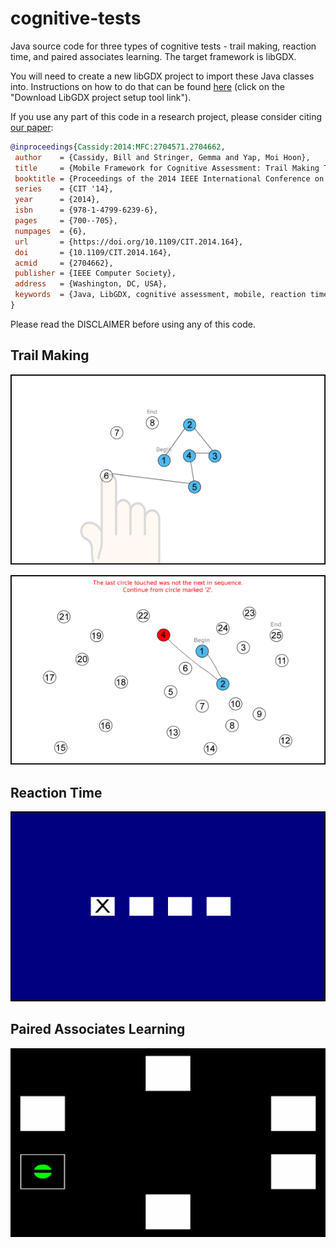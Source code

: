 # cognitive-tests
Java source code for three types of cognitive tests - trail making,
reaction time, and paired associates learning. The target framework is libGDX.

You will need to create a new libGDX project to import these Java
classes into. Instructions on how to do that can be found [here](https://libgdx.badlogicgames.com/documentation/gettingstarted/Creating%20Projects.html) (click on
the "Download LibGDX project setup tool link").

If you use any part of this code in a research project, please consider citing [our paper](https://www.researchgate.net/publication/295106328_Mobile_Framework_for_Cognitive_Assessment_Trail_Making_Test_and_Reaction_Time_Test):

```BibTex
@inproceedings{Cassidy:2014:MFC:2704571.2704662,
 author    = {Cassidy, Bill and Stringer, Gemma and Yap, Moi Hoon},
 title     = {Mobile Framework for Cognitive Assessment: Trail Making Test and Reaction Time Test},
 booktitle = {Proceedings of the 2014 IEEE International Conference on Computer and Information Technology},
 series    = {CIT '14},
 year      = {2014},
 isbn      = {978-1-4799-6239-6},
 pages     = {700--705},
 numpages  = {6},
 url       = {https://doi.org/10.1109/CIT.2014.164},
 doi       = {10.1109/CIT.2014.164},
 acmid     = {2704662},
 publisher = {IEEE Computer Society},
 address   = {Washington, DC, USA},
 keywords  = {Java, LibGDX, cognitive assessment, mobile, reaction time, trail making},
} 
```

Please read the DISCLAIMER before using any of this code.

## Trail Making

![trail making picture 1](https://github.com/bc-bytes/cognitive-tests/blob/master/screenshots/tm1.png "trail making picture 1")

![trail making picture 2](https://github.com/bc-bytes/cognitive-tests/blob/master/screenshots/tm2.png "trail making picture 2")

## Reaction Time

![reaction time picture](https://github.com/bc-bytes/cognitive-tests/blob/master/screenshots/rtt.png "reaction time picture")

## Paired Associates Learning

![paired associates learning](https://github.com/bc-bytes/cognitive-tests/blob/master/screenshots/pal.png "paired associates learning")
